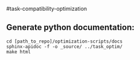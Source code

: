 #task-compatibility-optimization

## Generate python documentation:

```
cd [path_to_repo]/optimization-scripts/docs
sphinx-apidoc -f -o _source/ ../task_optim/
make html
```

